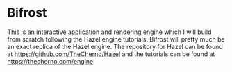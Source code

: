 # Bifrost
This is an interactive application and rendering engine which I will build from scratch following the Hazel engine tutorials. Bifrost will pretty much be an exact replica of the Hazel engine. The repository for Hazel can be found at https://github.com/TheCherno/Hazel and the tutorials can be found at https://thecherno.com/engine.
